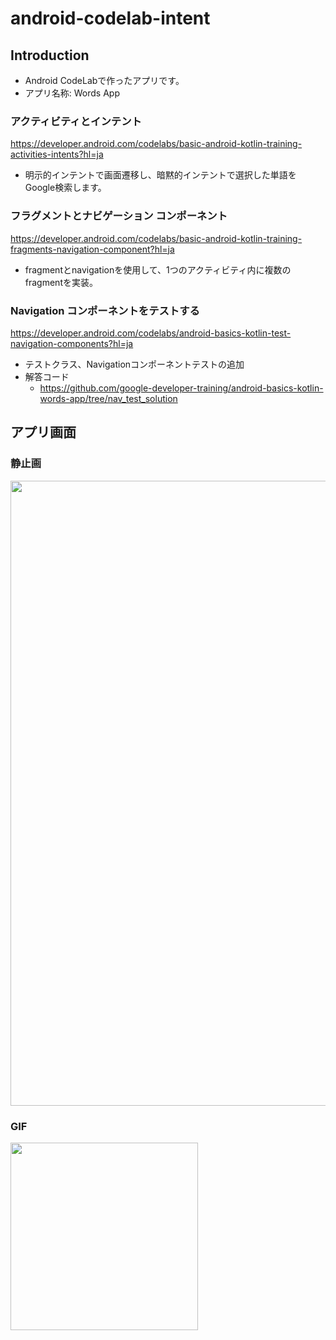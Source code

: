 # android-codelab-intent

Introduction
------------
- Android CodeLabで作ったアプリです。
- アプリ名称: Words App  
  
### アクティビティとインテント ###
https://developer.android.com/codelabs/basic-android-kotlin-training-activities-intents?hl=ja  
  
- 明示的インテントで画面遷移し、暗黙的インテントで選択した単語をGoogle検索します。

### フラグメントとナビゲーション コンポーネント ###
https://developer.android.com/codelabs/basic-android-kotlin-training-fragments-navigation-component?hl=ja
  
- fragmentとnavigationを使用して、1つのアクティビティ内に複数のfragmentを実装。

### Navigation コンポーネントをテストする ###
https://developer.android.com/codelabs/android-basics-kotlin-test-navigation-components?hl=ja
- テストクラス、Navigationコンポーネントテストの追加
- 解答コード
  - https://github.com/google-developer-training/android-basics-kotlin-words-app/tree/nav_test_solution



アプリ画面
----  
### 静止画 ###
<img src="https://user-images.githubusercontent.com/88254716/200119917-5b234b63-723f-49d8-810f-bcca64b27b49.png" width="1000">


### GIF ###  
<img src="https://user-images.githubusercontent.com/88254716/200119549-a76181f3-dee0-461f-b9bd-21365c1a685a.gif" width="300">
